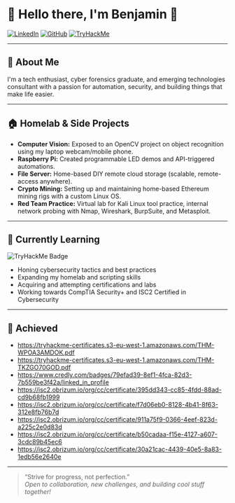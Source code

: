 # 👋 Hello there, I'm Benjamin 👋

[![LinkedIn](https://img.shields.io/badge/-LinkedIn-blue?logo=linkedin&style=flat-square)](https://www.linkedin.com/in/bencyf/)
[![GitHub](https://img.shields.io/badge/-GitHub-black?logo=github&style=flat-square)](https://github.com/AhBenzzz)
[![TryHackMe](https://img.shields.io/badge/-TryHackMe-grey?logo=tryhackme&style=flat-square)](https://tryhackme.com/p/SunKyu)

---

## 🚀 About Me

I'm a tech enthusiast, cyber forensics graduate, and emerging technologies consultant with a passion for automation, security, and building things that make life easier.

---

## 🏠 Homelab & Side Projects

- **Computer Vision:** Exposed to an OpenCV project on object recognition using my laptop webcam/mobile phone.
- **Raspberry Pi:** Created programmable LED demos and API-triggered automations.
- **File Server:** Home-based DIY remote cloud storage (scalable, remote-access anywhere).
- **Crypto Mining:** Setting up and maintaining home-based Ethereum mining rigs with a custom Linux OS.
- **Red Team Practice:** Virtual lab for Kali Linux tool practice, internal network probing with Nmap, Wireshark, BurpSuite, and Metasploit.

---

## 🌱 Currently Learning
<!--START_SECTION:tryhackme-->
![TryHackMe Badge](https://tryhackme-badges.s3.amazonaws.com/SunKyu.png?t=1758331523)
<!--END_SECTION:tryhackme-->

- Honing cybersecurity tactics and best practices
- Expanding my homelab and scripting skills
- Acquiring and attempting certifications and labs
- Working towards CompTIA Security+ and ISC2 Certified in Cybersecurity

---

## 🔖 Achieved
- https://tryhackme-certificates.s3-eu-west-1.amazonaws.com/THM-WPOA3AMDOK.pdf
- https://tryhackme-certificates.s3-eu-west-1.amazonaws.com/THM-TKZGO70GOD.pdf
- https://www.credly.com/badges/79efad39-8ef1-4fca-82d3-7b559be3f42a/linked_in_profile
- https://isc2.obrizum.io/org/cc/certificate/395dd343-cc85-4fdd-88ad-cd9b68fb1999
- https://isc2.obrizum.io/org/cc/certificate/f7d06eb0-8128-4b41-8f63-312e8fb76b7d
- https://isc2.obrizum.io/org/cc/certificate/911a75f9-0366-4eef-823d-a225c2e0d83d
- https://isc2.obrizum.io/org/cc/certificate/b50cadaa-f15e-4127-a607-3cdc89b45ec6
- https://isc2.obrizum.io/org/cc/certificate/30a21cac-4439-40e5-8a83-1edb56e2640e

---

> “Strive for progress, not perfection.”  
> *Open to collaboration, new challenges, and building cool stuff together!*
